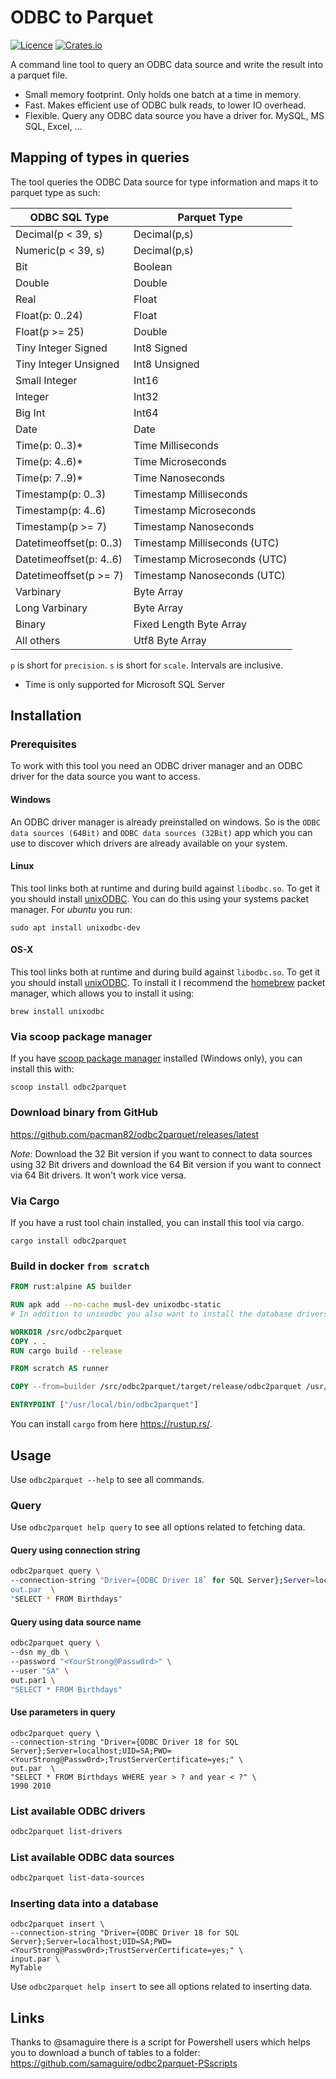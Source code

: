# ODBC to Parquet

[![Licence](https://img.shields.io/crates/l/odbc2parquet)](https://github.com/pacman82/odbc2parquet/blob/master/License)
[![Crates.io](https://img.shields.io/crates/v/odbc2parquet)](https://crates.io/crates/odbc2parquet)

A command line tool to query an ODBC data source and write the result into a parquet file.

* Small memory footprint. Only holds one batch at a time in memory.
* Fast. Makes efficient use of ODBC bulk reads, to lower IO overhead.
* Flexible. Query any ODBC data source you have a driver for. MySQL, MS SQL, Excel, ...

## Mapping of types in queries

The tool queries the ODBC Data source for type information and maps it to parquet type as such:

| ODBC SQL Type              | Parquet Type                 |
|----------------------------|------------------------------|
| Decimal(p < 39, s)         | Decimal(p,s)                 |
| Numeric(p < 39, s)         | Decimal(p,s)                 |
| Bit                        | Boolean                      |
| Double                     | Double                       |
| Real                       | Float                        |
| Float(p: 0..24)            | Float                        |
| Float(p >= 25)             | Double                       |
| Tiny Integer Signed        | Int8 Signed                  |
| Tiny Integer Unsigned      | Int8 Unsigned                |
| Small Integer              | Int16                        |
| Integer                    | Int32                        |
| Big Int                    | Int64                        |
| Date                       | Date                         |
| Time(p: 0..3)*             | Time Milliseconds            |
| Time(p: 4..6)*             | Time Microseconds            |
| Time(p: 7..9)*             | Time Nanoseconds             |
| Timestamp(p: 0..3)         | Timestamp Milliseconds       |
| Timestamp(p: 4..6)         | Timestamp Microseconds       |
| Timestamp(p >= 7)          | Timestamp Nanoseconds        |
| Datetimeoffset(p: 0..3)    | Timestamp Milliseconds (UTC) |
| Datetimeoffset(p: 4..6)    | Timestamp Microseconds (UTC) |
| Datetimeoffset(p >= 7)     | Timestamp Nanoseconds (UTC)  |
| Varbinary                  | Byte Array                   |
| Long Varbinary             | Byte Array                   |
| Binary                     | Fixed Length Byte Array      |
| All others                 | Utf8 Byte Array              |

`p` is short for `precision`. `s` is short for `scale`. Intervals are inclusive.
* Time is only supported for Microsoft SQL Server

## Installation

### Prerequisites

To work with this tool you need an ODBC driver manager and an ODBC driver for the data source you want to access.

#### Windows

An ODBC driver manager is already preinstalled on windows. So is the `ODBC data sources (64Bit)` and `ODBC data sources (32Bit)` app which you can use to discover which drivers are already available on your system.

#### Linux

This tool links both at runtime and during build against `libodbc.so`. To get it you should install [unixODBC](http://www.unixodbc.org/). You can do this using your systems packet manager. For *ubuntu* you run:

```shell
sudo apt install unixodbc-dev
```

#### OS-X

This tool links both at runtime and during build against `libodbc.so`. To get it you should install [unixODBC](http://www.unixodbc.org/). To install it I recommend the [homebrew](https://brew.sh/) packet manager, which allows you to install it using:

```shell
brew install unixodbc
```

### Via scoop package manager

If you have [scoop package manager](https://scoop.sh) installed (Windows only), you can install this with:

```shell
scoop install odbc2parquet
```

### Download binary from GitHub

<https://github.com/pacman82/odbc2parquet/releases/latest>

*Note*: Download the 32 Bit version if you want to connect to data sources using 32 Bit drivers and download the 64 Bit version if you want to connect via 64 Bit drivers. It won't work vice versa.

### Via Cargo

If you have a rust tool chain installed, you can install this tool via cargo.

```shell script
cargo install odbc2parquet
```

### Build in docker `from scratch`

```dockerfile
FROM rust:alpine AS builder

RUN apk add --no-cache musl-dev unixodbc-static
# In addition to unixodbc you also want to install the database drivers you need and `COPY` them over to the `runner`

WORKDIR /src/odbc2parquet
COPY . .
RUN cargo build --release

FROM scratch AS runner

COPY --from=builder /src/odbc2parquet/target/release/odbc2parquet /usr/local/bin/

ENTRYPOINT ["/usr/local/bin/odbc2parquet"]
```

You can install `cargo` from here <https://rustup.rs/>.

## Usage

Use `odbc2parquet --help` to see all commands.

### Query

Use `odbc2parquet help query` to see all options related to fetching data.

#### Query using connection string

```bash
odbc2parquet query \
--connection-string "Driver={ODBC Driver 18` for SQL Server};Server=localhost;UID=SA;PWD=<YourStrong@Passw0rd>;TrustServerCertificate=yes;" \
out.par  \
"SELECT * FROM Birthdays"
```

#### Query using data source name

```bash
odbc2parquet query \
--dsn my_db \
--password "<YourStrong@Passw0rd>" \
--user "SA" \
out.par1 \
"SELECT * FROM Birthdays"
```

#### Use parameters in query

```shell
odbc2parquet query \
--connection-string "Driver={ODBC Driver 18 for SQL Server};Server=localhost;UID=SA;PWD=<YourStrong@Passw0rd>;TrustServerCertificate=yes;" \
out.par  \
"SELECT * FROM Birthdays WHERE year > ? and year < ?" \
1990 2010
```

### List available ODBC drivers

```bash
odbc2parquet list-drivers
```

### List available ODBC data sources

```bash
odbc2parquet list-data-sources
```

### Inserting data into a database

```shell
odbc2parquet insert \
--connection-string "Driver={ODBC Driver 18 for SQL Server};Server=localhost;UID=SA;PWD=<YourStrong@Passw0rd>;TrustServerCertificate=yes;" \
input.par \
MyTable
```

Use `odbc2parquet help insert` to see all options related to inserting data.

## Links

Thanks to @samaguire there is a script for Powershell users which helps you to download a bunch of tables to a folder: <https://github.com/samaguire/odbc2parquet-PSscripts>
